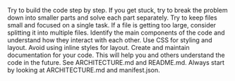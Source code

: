 Try to build the code step by step. If you get stuck, try to break the problem down into smaller parts and solve each part separately.
Try to keep files small and focused on a single task. If a file is getting too large, consider splitting it into multiple files.
Identify the main components of the code and understand how they interact with each other.
Use CSS for styling and layout. Avoid using inline styles for layout.
Create and maintain documentation for your code. This will help you and others understand the code in the future. See ARCHITECTURE.md and README.md.
Always start by looking at ARCHITECTURE.md and manifest.json. 
